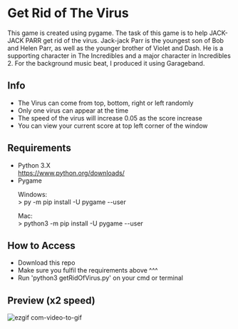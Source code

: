 # Get Rid of The Virus
This game is created using pygame. The task of this game is to help JACK-JACK PARR get rid of the virus. 
Jack-jack Parr is the youngest son of Bob and Helen Parr, as well as the younger brother of Violet and Dash. 
He is a supporting character in The Incredibles and a major character in Incredibles 2. 
For the background music beat, I produced it using Garageband.

## Info
- The Virus can come from top, bottom, right or left randomly
- Only one virus can appear at the time
- The speed of the virus will increase 0.05 as the score increase
- You can view your current score at top left corner of the window

## Requirements
- Python 3.X <br/>
  https://www.python.org/downloads/
- Pygame <br/>  
  <p>Windows:<br/>> py -m pip install -U pygame --user</p>
  <p>Mac:<br/>> python3 -m pip install -U pygame --user</p>

## How to Access
- Download this repo
- Make sure you fulfil the requirements above ^^^
- Run 'python3 getRidOfVirus.py' on your cmd or terminal

## Preview (x2 speed)
![ezgif com-video-to-gif](https://user-images.githubusercontent.com/58356073/85097150-36bd4b80-b229-11ea-94a9-3e010a9ec82b.gif)
